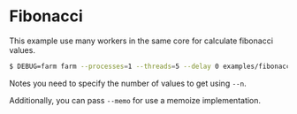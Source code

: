 # Fibonacci

This example use many workers in the same core for calculate fibonacci values.

```bash
$ DEBUG=farm farm --processes=1 --threads=5 --delay 0 examples/fibonacci --n=20
```

Notes you need to specify the number of values to get using `--n`.

Additionally, you can pass `--memo` for use a memoize implementation.
